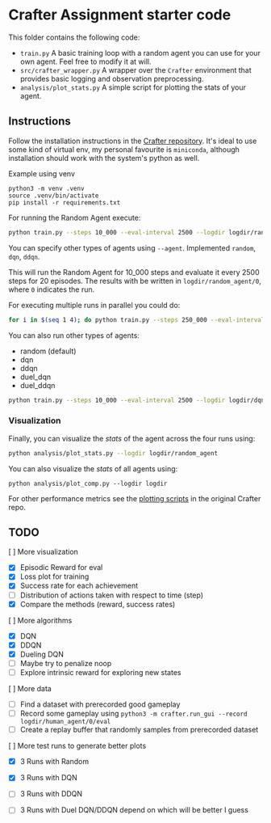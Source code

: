 # Crafter Assignment starter code

This folder contains the following code:

- `train.py` A basic training loop with a random agent you can use for your own agent. Feel free to modify it at will.
- `src/crafter_wrapper.py` A wrapper over the `Crafter` environment that provides basic logging and observation preprocessing.
- `analysis/plot_stats.py` A simple script for plotting the stats of your agent.

## Instructions

Follow the installation instructions in the [Crafter repository](https://github.com/danijar/crafter). It's ideal to use some kind of virtual env, my personal favourite is `miniconda`, although installation should work with the system's python as well.

Example using venv

```console
python3 -m venv .venv
source .venv/bin/activate
pip install -r requirements.txt
```

For running the Random Agent execute:

```bash
python train.py --steps 10_000 --eval-interval 2500 --logdir logdir/random_agent/0
```

You can specify other types of agents using `--agent`. Implemented `random`, `dqn`, `ddqn`.

This will run the Random Agent for 10_000 steps and evaluate it every 2500 steps for 20 episodes. The results with be written in `logdir/random_agent/0`, where `0` indicates the run.

For executing multiple runs in parallel you could do:

```bash
for i in $(seq 1 4); do python train.py --steps 250_000 --eval-interval 25_000 --logdir logdir/random_agent/$i & done
```

You can also run other types of agents:

- random (default)
- dqn
- ddqn
- duel_dqn
- duel_ddqn

```bash
python train.py --steps 10_000 --eval-interval 2500 --logdir logdir/dqn_agent/0 --agent dqn
```

### Visualization

Finally, you can visualize the _stats_ of the agent across the four runs using:

```bash
python analysis/plot_stats.py --logdir logdir/random_agent
```

You can also visualize the _stats_ of all agents using:

```console
python analysis/plot_comp.py --logdir logdir
```

For other performance metrics see the [plotting scripts](https://github.com/danijar/crafter/tree/main/analysis) in the original Crafter repo.

## TODO

[ ] More visualization
- [x] Episodic Reward for eval
- [x] Loss plot for training
- [x] Success rate for each achievement
- [ ] Distribution of actions taken with respect to time (step)
- [x] Compare the methods (reward, success rates)

[ ] More algorithms
- [x] DQN
- [x] DDQN
- [x] Dueling DQN
- [ ] Maybe try to penalize noop
- [ ] Explore intrinsic reward for exploring new states

[ ] More data
- [ ] Find a dataset with prerecorded good gameplay
- [ ] Record some gameplay using `python3 -m crafter.run_gui --record logdir/human_agent/0/eval`
- [ ] Create a replay buffer that randomly samples from prerecorded dataset

[ ] More test runs to generate better plots
- [x] 3 Runs with Random
- [x] 3 Runs with DQN
- [ ] 3 Runs with DDQN
- [ ] 3 Runs with Duel DQN/DDQN depend on which will be better I guess

